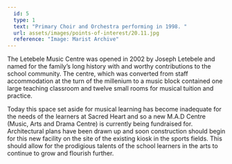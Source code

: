```yaml
---
  id: 5
  type: 1
  text: "Primary Choir and Orchestra performing in 1998. "
  url: assets/images/points-of-interest/20.11.jpg
  reference: "Image: Marist Archive"
---
```

The Letebele Music Centre was opened in 2002 by Joseph Letebele and named for the family’s long history with and worthy contributions to the school community. The centre, which was converted from staff accommodation at the turn of the millenium to a music block contained one large teaching classroom and twelve small rooms for musical tuition and practice. 

Today this space set aside for musical learning has become inadequate for the needs of the learners at Sacred Heart and so a new M.A.D Centre (Music, Arts and Drama Centre) is currently being fundraised for. Architectural plans have been drawn up and soon construction should begin for this new facility on the site of the existing kiosk in the sports fields. This should allow for the prodigious talents of the school learners in the arts to continue to grow and flourish further.
        